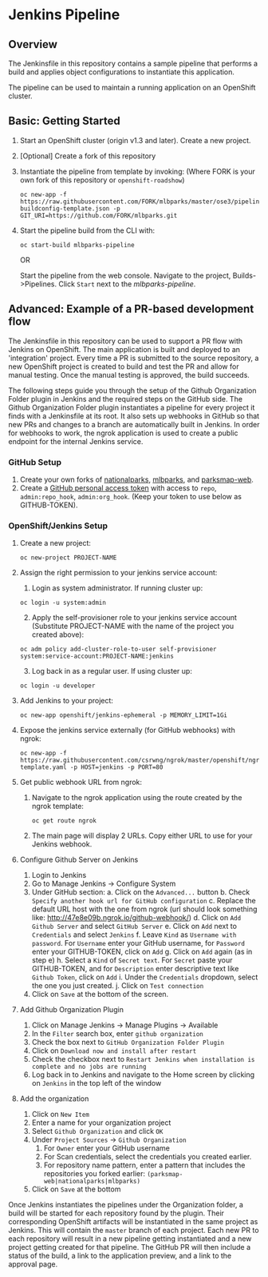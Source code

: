 # Jenkins Pipeline

## Overview

The Jenkinsfile in this repository contains a sample pipeline that performs a
build and applies object configurations to instantiate this application.

The pipeline can be used to maintain a running application on an OpenShift
cluster.

## Basic: Getting Started

1. Start an OpenShift cluster (origin v1.3 and later). Create a new project.
2. [Optional] Create a fork of this repository
3. Instantiate the pipeline from template by invoking:
   (Where FORK is your own fork of this repository or `openshift-roadshow`)
   ```
   oc new-app -f https://raw.githubusercontent.com/FORK/mlbparks/master/ose3/pipeline-buildconfig-template.json -p GIT_URI=https://github.com/FORK/mlbparks.git
   ```

4. Start the pipeline build from the CLI with:
   ```
   oc start-build mlbparks-pipeline
   ```

   OR

   Start the pipeline from the web console. Navigate to the project, Builds->Pipelines.
   Click `Start` next to the *mlbparks-pipeline*.


## Advanced: Example of a PR-based development flow

The Jenkinsfile in this repository can be used to support a PR flow with Jenkins on OpenShift.
The main application is built and deployed to an 'integration' project. Every time a PR is
submitted to the source repository, a new OpenShift project is created to build and test the
PR and allow for manual testing. Once the manual testing is approved, the build succeeds.

The following steps guide you through the setup of the Github Organization Folder plugin in
Jenkins and the required steps on the GitHub side. The Github Organization Folder plugin
instantiates a pipeline for every project it finds with a Jenkinsfile at its root. It also
sets up webhooks in GitHub so that new PRs and changes to a branch are automatically built
in Jenkins. In order for webhooks to work, the ngrok application is used to create a public
endpoint for the internal Jenkins service.

### GitHub Setup

1. Create your own forks of [nationalparks](https://github.com/openshift-roadshow/nationalparks.git),
   [mlbparks](https://github.com/openshift-roadshow/mlbparks.git), and
   [parksmap-web](https://github.com/openshift-roadshow/parksmap-web.git).
2. Create a [GitHub personal access token](https://help.github.com/articles/creating-an-access-token-for-command-line-use/)
   with access to `repo`, `admin:repo_hook`, `admin:org_hook`.
   (Keep your token to use below as GITHUB-TOKEN).

### OpenShift/Jenkins Setup

1. Create a new project:
   ```
   oc new-project PROJECT-NAME
   ```

2. Assign the right permission to your jenkins service account:
   1. Login as system administrator. If running cluster up:

   ```
   oc login -u system:admin
   ```

   2. Apply the self-provisioner role to your jenkins service account (Substitute PROJECT-NAME with the name of the project you created above):

   ```
   oc adm policy add-cluster-role-to-user self-provisioner system:service-account:PROJECT-NAME:jenkins
   ```

   3. Log back in as a regular user. If using cluster up:

   ```
   oc login -u developer
   ```

3. Add Jenkins to your project: 

   ```
   oc new-app openshift/jenkins-ephemeral -p MEMORY_LIMIT=1Gi
   ```

4. Expose the jenkins service externally (for GitHub webhooks) with ngrok: 

   ```
   oc new-app -f https://raw.githubusercontent.com/csrwng/ngrok/master/openshift/ngrok-template.yaml -p HOST=jenkins -p PORT=80
   ```

5. Get public webhook URL from ngrok:
   1. Navigate to the ngrok application using the route created by the ngrok template:
      ```
      oc get route ngrok
      ```

   2. The main page will display 2 URLs. Copy either URL to use for your Jenkins webhook.
6. Configure Github Server on Jenkins
   1. Login to Jenkins
   2. Go to Manage Jenkins -> Configure System
   3. Under GitHub section:
      a. Click on the `Advanced...` button
      b. Check `Specify another hook url for GitHub configuration`
      c. Replace the default URL host with the one from ngrok (url should look something like: http://47e8e09b.ngrok.io/github-webhook/)
      d. Click on `Add Github Server` and select `GitHub Server`
      e. Click on `Add` next to `Credentials` and select `Jenkins`
      f. Leave `Kind` as `Username with password`. For `Username` enter your GitHub username, for `Password` enter your GITHUB-TOKEN, click on `Add`
      g. Click on `Add` again (as in step e)
      h. Select a `Kind` of `Secret text`. For `Secret` paste your GITHUB-TOKEN, and for `Description` enter descriptive text like `Github Token`, click on `Add`
      i. Under the `Credentials` dropdown, select the one you just created.
      j. Click on `Test connection`
   4. Click on `Save` at the bottom of the screen.
7. Add Github Organization Plugin
   1. Click on Manage Jenkins -> Manage Plugins -> Available
   2. In the `Filter` search box, enter `github organization`
   3. Check the box next to `GitHub Organization Folder Plugin`
   4. Click on `Download now and install after restart`
   5. Check the checkbox next to `Restart Jenkins when installation is complete and no jobs are running`
   6. Log back in to Jenkins and navigate to the Home screen by clicking on `Jenkins` in the top left of the window
8. Add the organization
   1. Click on `New Item`
   2. Enter a name for your organization project
   3. Select `Github Organization` and click `OK`
   3. Under `Project Sources` -> `Github Organization`
      1. For `Owner` enter your GitHub username
      2. For Scan credentials, select the credentials you created earlier.
      3. For repository name pattern, enter a pattern that includes the repositories you forked earlier: `(parksmap-web|nationalparks|mlbparks)`
   4. Click on `Save` at the bottom

Once Jenkins instantiates the pipelines under the Organization folder, a build will be started for
each repository found by the plugin. Their corresponding OpenShift artifacts will be instantiated
in the same project as Jenkins. This will contain the `master` branch of each project. Each new PR
to each repository will result in a new pipeline getting instantiated and a new project getting created
for that pipeline. The GitHub PR will then include a status of the build, a link to the application preview,
and a link to the approval page.
